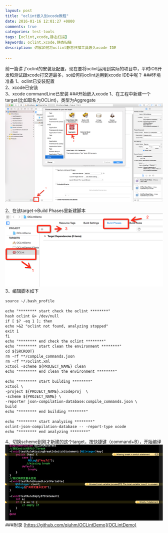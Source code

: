 ```yaml
---
layout: post
title: "oclint嵌入到xcode教程"
date: 2016-01-16 12:01:27 +0800
comments: true
categories: test-tools
tags: [oclint,xcode,静态扫描]
keywords: oclint,xcode,静态扫描
description: 讲解如何将oclint静态扫描工具嵌入xcode IDE

---
```

前一篇讲了oclint的安装及配置，现在要将oclint运用到实际的项目中，平时iOS开发和测试跟xcode打交道最多，so如何将oclint运用到xcode IDE中呢？
###环境准备
1、oclint已安装配置<br>
2、xcode已安装<br>
3、xcode commandLine已安装
###开始嵌入xcode
1、在工程中新建一个target(比如取名为OCLint)，类型为Aggregate<br>
![新建类型为Aggregate的target](https://raw.githubusercontent.com/qiuhm/Resource/master/blogpic/oclint/newTarget.png)<br>
<!-- more -->
2、在该target->Build Phases里新建脚本<br>
![新建script](https://raw.githubusercontent.com/qiuhm/Resource/master/blogpic/oclint/newPhase.png)<br>
3、编辑脚本如下<br>


```
source ~/.bash_profile

echo "******** start check the oclint ********"
hash oclint &> /dev/null
if [ $? -eq 1 ]; then
echo >&2 "oclint not found, analyzing stopped"
exit 1
fi
echo "******** end check the oclint ********"
echo "******** start clean the environment ********"
cd ${SRCROOT}
rm -rf **/compile_commands.json
rm -rf **/oclint.xml
xctool -scheme ${PROJECT_NAME} clean
echo "******** end clean the environment ********"

echo "******** start building ********"
xctool \
-project ${PROJECT_NAME}.xcodeproj  \
-scheme ${PROJECT_NAME} \
-reporter json-compilation-database:compile_commands.json \
build
echo "******** end building ********"

echo "******** start analyzing ********"
oclint-json-compilation-database -- -report-type xcode
echo "******** end analyzing ********"
```
4、切换scheme到刚才新建的这个target，按快捷键（command+B），开始编译<br>
![扫描出的警告](https://raw.githubusercontent.com/qiuhm/Resource/master/blogpic/oclint/warning.png)<br>
###附录
[https://github.com/qiuhm/OCLintDemo](OCLintDemo)

